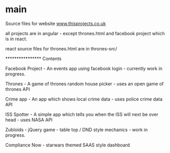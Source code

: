 # main

Source files for website www.thisprojects.co.uk

all projects are in angular - except thrones.html and facebook project which is in react.

react source files for thrones.html are in thrones-src/

**************** Contents

Facebook Project - An events app using facebook login - currently work in progress. 

Thrones - A game of thrones random house picker - uses an open game of thrones API 

Crime app - An app which shows local crime data - uses police crime data API

ISS Spotter - A simple app which tells you when the ISS will next be over head - uses NASA API

Zubloids - jQuery game - table top / DND style mechanics - work in progress. 

Compliance Now - starwars themed SAAS style dashboard 






